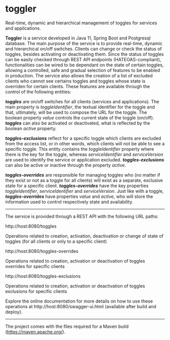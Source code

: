 # toggler
 Real-time, dynamic and hierarchical management of toggles for services and applications.

 **Toggler** is a service developed in Java 11, Spring Boot and Postgresql database. The main purpose of the service is to provide real-time, dynamic and hierarchical on/off switches. Clients can change or check the status of toggles, besides activating or deactivating them. Since the status of toggles can be easily checked through REST API endpoints (HATEOAS-compliant), functionalities can be wired to be dependant on the state of certain toggles, allowing a controlled, safe and gradual selection of features to be enabled in production. The service also allows the creation of a list of excluded clients who cannot see certains toggles and toggles whose state is overriden for certain clients. These features are available through the control of the following entities: 
 
 ***toggles*** are on/off switches for all clients (services and applications). The main property is *toggleIdentifier*, the textual identifier for the toggle and that, ultimately, will be used to compose the URL for the toggle. The boolean property *value* controls the current state of the toggle (on/off). ***toggles*** can also be activated or deactivated, what is reflected by the boolean *active* property.
 
 ***toggles-exclusions*** reflect for a specific toggle which clients are excluded from the access list, or in other words, which clients will not be able to see a specific toggle. This entity contains the *toggleIdentifier* property where there is the key for the toggle, whereas *serviceIdentifier* and *serviceVersion* are used to identify the service or application excluded. ***toggles-exclusions*** can also be active or inactive through the property *active*.
 
 ***toggles-overrides*** are responsible for managing toggles who (no matter if they exist or not as a toggle for all clients) will exist as a separate, exclusive state for a specific client. ***toggles-overrides*** have the key properties *toggleIdentifier*, *serviceIdentifier* and *serviceVersion*. Just like with a toggle, ***toggles-overrides*** have properties *value* and *active*, who will store the information used to control respectively state and availability.
 
 ---
 
 The service is provided through a REST API with the following URL paths:

 http://host:8080/toggles

 Operations related to creation, activation, deactivation or change of state of toggles (for all clients or only to a specific client)
 
 http://host:8080/toggles-overrides

 Operations related to creation, activation or deactivation of toggles overrides for specific clients
 
 http://host:8080/toggles-exclusions
 
 Operations related to creation, activation or deactivation of toggles exclusions for specific clients
 
 Explore the online documentation for more details on how to use these operations at http://host:8080/swagger-ui.html (available after build and deploy).
 
 ---
 
 The project comes with the files required for a Maven build (https://maven.apache.org/).
